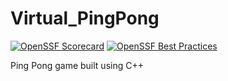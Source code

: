 # Virtual_PingPong
[![OpenSSF Scorecard](https://api.securityscorecards.dev/projects/github.com/{LanguageCodem}/{Virtual_PingPong}/badge)](https://securityscorecards.dev/viewer/?uri=github.com/{owner}/{repo})
[![OpenSSF Best Practices](https://www.bestpractices.dev/projects/5621/badge)](https://www.bestpractices.dev/projects/5621)


Ping Pong game built using C++


